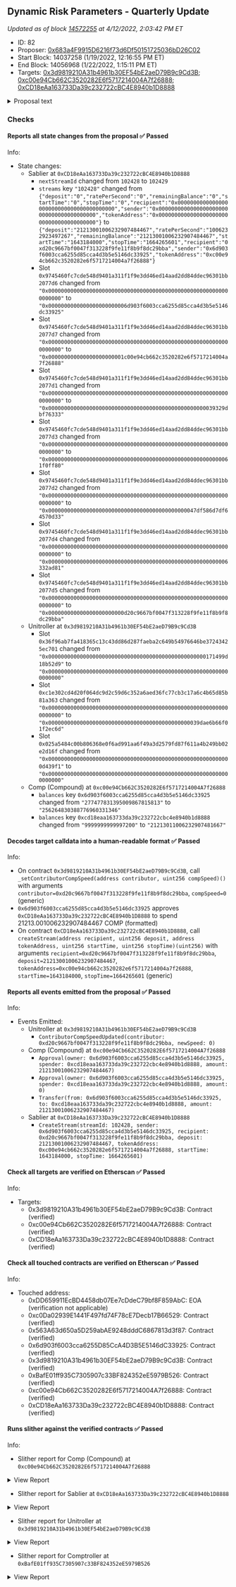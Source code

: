## Dynamic Risk Parameters - Quarterly Update

_Updated as of block [14572255](https://etherscan.io/block/14572255) at 4/12/2022, 2:03:42 PM ET_

- ID: 82
- Proposer: [0x683a4F9915D6216f73d6Df50151725036bD26C02](https://etherscan.io/address/0x683a4F9915D6216f73d6Df50151725036bD26C02)
- Start Block: 14037258 (1/19/2022, 12:16:55 PM ET)
- End Block: 14056968 (1/22/2022, 1:15:11 PM ET)
- Targets: [0x3d9819210A31b4961b30EF54bE2aeD79B9c9Cd3B](https://etherscan.io/address/0x3d9819210A31b4961b30EF54bE2aeD79B9c9Cd3B#code); [0xc00e94Cb662C3520282E6f5717214004A7f26888](https://etherscan.io/address/0xc00e94Cb662C3520282E6f5717214004A7f26888#code); [0xCD18eAa163733Da39c232722cBC4E8940b1D8888](https://etherscan.io/address/0xCD18eAa163733Da39c232722cBC4E8940b1D8888#code)

<details>
  <summary>Proposal text</summary>

> # Dynamic Risk Parameters - Quarterly Update
> ## Background
> 
> Over the past several months, Gauntlet has been executing on its [Dynamic Risk Parameters](https://www.comp.xyz/t/dynamic-risk-parameters/2223/1) engagement to continuously optimize capital efficiency and mitigate depositor losses. In just a quarter, Gauntlet has launched the [Risk Dashboard](https://gov.gauntlet.network/compound), implemented 5 sets of parameter recommendations, published 2 monthly risk reviews, and safely unlocked  additional borrow for Compound while maintaining protocol risk at safe levels. 
> 
> ## Replacing Existing Contributor Grant with Sablier Stream
> 
> As outlined in the original proposal, at the start of every quarter Gauntlet will create a proposal to update the service fee payment (higher or lower) in accordance with the formula outlined in the [proposal](https://www.comp.xyz/t/dynamic-risk-parameters/2223#:~:text=parameter%20recommendations%20suggested.-,Cost,-Gauntlet%20charges%20a).
> 
> As it is the beginning of a new quarter, Gauntlet is updating its streaming grant. In addition, as was requested by the [Compound community](https://www.comp.xyz/t/migrate-gfx-labs-and-gauntlet-comp-streams-over-to-sablier/2785), Gauntlet will replace its existing COMP stream with a Sablier stream. This governance proposal sets the Contributor Comp Speed to Gauntlet to zero and sets up a Sablier stream to Gauntlet instead.
> 
> References:
> [Full proposal and forum discussion](https://www.comp.xyz/t/gauntlet-quarterly-contributorcompspeed-update/2829)
</details>

### Checks
#### Reports all state changes from the proposal ✅ Passed
  




Info:
- State changes:
    - Sablier at `0xCD18eAa163733Da39c232722cBC4E8940b1D8888`
        - `nextStreamId` changed from `102428` to `102429`
        - `streams` key `"102428"` changed from `{"deposit":"0","ratePerSecond":"0","remainingBalance":"0","startTime":"0","stopTime":"0","recipient":"0x0000000000000000000000000000000000000000","sender":"0x0000000000000000000000000000000000000000","tokenAddress":"0x0000000000000000000000000000000000000000"}` to `{"deposit":"21213001006232907484467","ratePerSecond":"1006232923497267","remainingBalance":"21213001006232907484467","startTime":"1643184000","stopTime":"1664265601","recipient":"0xd20c9667bf0047f313228f9fe11f8b9f8dc29bba","sender":"0x6d903f6003cca6255d85cca4d3b5e5146dc33925","tokenAddress":"0xc00e94cb662c3520282e6f5717214004a7f26888"}`
        - Slot `0x9745460fc7cde548d9401a311f1f9e3dd46ed14aad2dd84ddec96301bb2077d6` changed from `"0x0000000000000000000000000000000000000000000000000000000000000000"` to `"0x0000000000000000000000006d903f6003cca6255d85cca4d3b5e5146dc33925"`
        - Slot `0x9745460fc7cde548d9401a311f1f9e3dd46ed14aad2dd84ddec96301bb2077d7` changed from `"0x0000000000000000000000000000000000000000000000000000000000000000"` to `"0x000000000000000000000001c00e94cb662c3520282e6f5717214004a7f26888"`
        - Slot `0x9745460fc7cde548d9401a311f1f9e3dd46ed14aad2dd84ddec96301bb2077d1` changed from `"0x0000000000000000000000000000000000000000000000000000000000000000"` to `"0x00000000000000000000000000000000000000000000000000039329dbf76333"`
        - Slot `0x9745460fc7cde548d9401a311f1f9e3dd46ed14aad2dd84ddec96301bb2077d3` changed from `"0x0000000000000000000000000000000000000000000000000000000000000000"` to `"0x0000000000000000000000000000000000000000000000000000000061f0ff80"`
        - Slot `0x9745460fc7cde548d9401a311f1f9e3dd46ed14aad2dd84ddec96301bb2077d2` changed from `"0x0000000000000000000000000000000000000000000000000000000000000000"` to `"0x00000000000000000000000000000000000000000000047df586d7df64570d33"`
        - Slot `0x9745460fc7cde548d9401a311f1f9e3dd46ed14aad2dd84ddec96301bb2077d4` changed from `"0x0000000000000000000000000000000000000000000000000000000000000000"` to `"0x000000000000000000000000000000000000000000000000000000006332ad81"`
        - Slot `0x9745460fc7cde548d9401a311f1f9e3dd46ed14aad2dd84ddec96301bb2077d5` changed from `"0x0000000000000000000000000000000000000000000000000000000000000000"` to `"0x000000000000000000000000d20c9667bf0047f313228f9fe11f8b9f8dc29bba"`
    - Unitroller at `0x3d9819210A31b4961b30EF54bE2aeD79B9c9Cd3B`
        - Slot `0x36f96ab7fa418365c13c43dd86d287faeba2c649b54976646be37243425ec701` changed from `"0x00000000000000000000000000000000000000000000000000171499d18b52d9"` to `"0x0000000000000000000000000000000000000000000000000000000000000000"`
        - Slot `0xc1e302cd4d20f064dc9d2c59d6c352a6aed36fc77cb3c17a6c4b65d85b81a363` changed from `"0x0000000000000000000000000000000000000000000000000000000000000000"` to `"0x000000000000000000000000000000000000000000000039dae6b66f01f2ec6d"`
        - Slot `0x025a5484c00b806368e0f6ad991aa6f49a3d2579fd87f611a4b249bb02e2d16f` changed from `"0x0000000000000000000000000000000000000000000000000000000000d439f1"` to `"0x0000000000000000000000000000000000000000000000000000000000000000"`
    - Comp (Compound) at `0xc00e94Cb662C3520282E6f5717214004A7f26888`
        - `balances` key `0x6d903f6003cca6255d85cca4d3b5e5146dc33925` changed from `"277477831395009867815813"` to `"256264830388776960331346"`
        - `balances` key `0xcd18eaa163733da39c232722cbc4e8940b1d8888` changed from `"9999999999997200"` to `"21213011006232907481667"`

#### Decodes target calldata into a human-readable format ✅ Passed
  




Info:
- On contract `0x3d9819210A31b4961b30EF54bE2aeD79B9c9Cd3B`, call `_setContributorCompSpeed(address contributor, uint256 compSpeed)()` with arguments `contributor=0xd20c9667bf0047f313228f9fe11f8b9f8dc29bba`, `compSpeed=0` (generic)
- `0x6d903f6003cca6255d85cca4d3b5e5146dc33925` approves `0xCD18eAa163733Da39c232722cBC4E8940b1D8888` to spend 21213.001006232907484467 COMP (formatted)
- On contract `0xCD18eAa163733Da39c232722cBC4E8940b1D8888`, call `createStream(address recipient, uint256 deposit, address tokenAddress, uint256 startTime, uint256 stopTime)(uint256)` with arguments `recipient=0xd20c9667bf0047f313228f9fe11f8b9f8dc29bba`, `deposit=21213001006232907484467`, `tokenAddress=0xc00e94cb662c3520282e6f5717214004a7f26888`, `startTime=1643184000`, `stopTime=1664265601` (generic)

#### Reports all events emitted from the proposal ✅ Passed
  




Info:
- Events Emitted:
    - Unitroller at `0x3d9819210A31b4961b30EF54bE2aeD79B9c9Cd3B`
        - `ContributorCompSpeedUpdated(contributor: 0xd20c9667bf0047f313228f9fe11f8b9f8dc29bba, newSpeed: 0)`
    - Comp (Compound) at `0xc00e94Cb662C3520282E6f5717214004A7f26888`
        - `Approval(owner: 0x6d903f6003cca6255d85cca4d3b5e5146dc33925, spender: 0xcd18eaa163733da39c232722cbc4e8940b1d8888, amount: 21213001006232907484467)`
        - `Approval(owner: 0x6d903f6003cca6255d85cca4d3b5e5146dc33925, spender: 0xcd18eaa163733da39c232722cbc4e8940b1d8888, amount: 0)`
        - `Transfer(from: 0x6d903f6003cca6255d85cca4d3b5e5146dc33925, to: 0xcd18eaa163733da39c232722cbc4e8940b1d8888, amount: 21213001006232907484467)`
    - Sablier at `0xCD18eAa163733Da39c232722cBC4E8940b1D8888`
        - `CreateStream(streamId: 102428, sender: 0x6d903f6003cca6255d85cca4d3b5e5146dc33925, recipient: 0xd20c9667bf0047f313228f9fe11f8b9f8dc29bba, deposit: 21213001006232907484467, tokenAddress: 0xc00e94cb662c3520282e6f5717214004a7f26888, startTime: 1643184000, stopTime: 1664265601)`

#### Check all targets are verified on Etherscan ✅ Passed
  




Info:
- Targets:
    - 0x3d9819210A31b4961b30EF54bE2aeD79B9c9Cd3B: Contract (verified)
    - 0xc00e94Cb662C3520282E6f5717214004A7f26888: Contract (verified)
    - 0xCD18eAa163733Da39c232722cBC4E8940b1D8888: Contract (verified)

#### Check all touched contracts are verified on Etherscan ✅ Passed
  




Info:
- Touched address:
    - 0xDD659911EcBD4458db07Ee7cDdeC79bf8F859AbC: EOA (verification not applicable)
    - 0xc0Da02939E1441F497fd74F78cE7Decb17B66529: Contract (verified)
    - 0x563A63d650a5D259abAE9248dddC6867813d3f87: Contract (verified)
    - 0x6d903f6003cca6255D85CcA4D3B5E5146dC33925: Contract (verified)
    - 0x3d9819210A31b4961b30EF54bE2aeD79B9c9Cd3B: Contract (verified)
    - 0xBafE01ff935C7305907c33BF824352eE5979B526: Contract (verified)
    - 0xc00e94Cb662C3520282E6f5717214004A7f26888: Contract (verified)
    - 0xCD18eAa163733Da39c232722cBC4E8940b1D8888: Contract (verified)

#### Runs slither against the verified contracts ✅ Passed
  




Info:
- Slither report for Comp (Compound) at `0xc00e94Cb662C3520282E6f5717214004A7f26888`

<details>
<summary>View Report</summary>

```
Compilation warnings/errors on ./Comp.sol:
./Comp.sol:2:1: Warning: Experimental features are turned on. Do not use experimental features on live deployments.
pragma experimental ABIEncoderV2;
^-------------------------------^

[93m
Comp._writeCheckpoint(address,uint32,uint96,uint96) (Comp.sol#262-273) uses a dangerous strict equality:
	- nCheckpoints > 0 && checkpoints[delegatee][nCheckpoints - 1].fromBlock == blockNumber (Comp.sol#265)
Reference: https://github.com/crytic/slither/wiki/Detector-Documentation#dangerous-strict-equalities[0m
[92m
Comp.delegateBySig(address,uint256,uint256,uint8,bytes32,bytes32) (Comp.sol#161-170) uses timestamp for comparisons
	Dangerous comparisons:
	- require(bool,string)(now <= expiry,Comp::delegateBySig: signature expired) (Comp.sol#168)
Reference: https://github.com/crytic/slither/wiki/Detector-Documentation#block-timestamp[0m
[92m
Comp.getChainId() (Comp.sol#296-300) uses assembly
	- INLINE ASM (Comp.sol#298)
Reference: https://github.com/crytic/slither/wiki/Detector-Documentation#assembly-usage[0m
[92m
Constant Comp.totalSupply (Comp.sol#15) is not in UPPER_CASE_WITH_UNDERSCORES
Reference: https://github.com/crytic/slither/wiki/Detector-Documentation#conformance-to-solidity-naming-conventions[0m
[92m
Comp.slitherConstructorConstantVariables() (Comp.sol#4-301) uses literals with too many digits:
	- totalSupply = 10000000e18 (Comp.sol#15)
Reference: https://github.com/crytic/slither/wiki/Detector-Documentation#too-many-digits[0m
[92m
delegate(address) should be declared external:
	- Comp.delegate(address) (Comp.sol#148-150)
delegateBySig(address,uint256,uint256,uint8,bytes32,bytes32) should be declared external:
	- Comp.delegateBySig(address,uint256,uint256,uint8,bytes32,bytes32) (Comp.sol#161-170)
getPriorVotes(address,uint256) should be declared external:
	- Comp.getPriorVotes(address,uint256) (Comp.sol#189-221)
Reference: https://github.com/crytic/slither/wiki/Detector-Documentation#public-function-that-could-be-declared-external[0m
. analyzed (1 contracts with 77 detectors), 8 result(s) found
```

</details>


- Slither report for Sablier at `0xCD18eAa163733Da39c232722cBC4E8940b1D8888`

<details>
<summary>View Report</summary>

```
[92m
CarefulMath.addThenSubUInt(uint256,uint256,uint256) (CarefulMath.sol#76-84) is never used and should be removed
CarefulMath.addUInt(uint256,uint256) (CarefulMath.sol#63-71) is never used and should be removed
CarefulMath.divUInt(uint256,uint256) (CarefulMath.sol#41-47) is never used and should be removed
CarefulMath.mulUInt(uint256,uint256) (CarefulMath.sol#24-36) is never used and should be removed
CarefulMath.subUInt(uint256,uint256) (CarefulMath.sol#52-58) is never used and should be removed
Reference: https://github.com/crytic/slither/wiki/Detector-Documentation#dead-code[0m
[92m
Address.isContract(address) (Address.sol#17-26) uses assembly
	- INLINE ASM (Address.sol#24)
Reference: https://github.com/crytic/slither/wiki/Detector-Documentation#assembly-usage[0m
[92m
Address.isContract(address) (Address.sol#17-26) is never used and should be removed
SafeERC20.callOptionalReturn(IERC20,bytes) (SafeERC20.sol#55-74) is never used and should be removed
SafeERC20.safeApprove(IERC20,address,uint256) (SafeERC20.sol#28-37) is never used and should be removed
SafeERC20.safeDecreaseAllowance(IERC20,address,uint256) (SafeERC20.sol#44-47) is never used and should be removed
SafeERC20.safeIncreaseAllowance(IERC20,address,uint256) (SafeERC20.sol#39-42) is never used and should be removed
SafeERC20.safeTransfer(IERC20,address,uint256) (SafeERC20.sol#20-22) is never used and should be removed
SafeERC20.safeTransferFrom(IERC20,address,address,uint256) (SafeERC20.sol#24-26) is never used and should be removed
SafeMath.add(uint256,uint256) (SafeMath.sol#26-31) is never used and should be removed
SafeMath.div(uint256,uint256) (SafeMath.sol#83-90) is never used and should be removed
SafeMath.mod(uint256,uint256) (SafeMath.sol#103-106) is never used and should be removed
SafeMath.mul(uint256,uint256) (SafeMath.sol#58-70) is never used and should be removed
SafeMath.sub(uint256,uint256) (SafeMath.sol#42-47) is never used and should be removed
Reference: https://github.com/crytic/slither/wiki/Detector-Documentation#dead-code[0m
[92m
Pragma version^0.5.0 (Address.sol#1) allows old versions
Pragma version^0.5.0 (IERC20.sol#1) allows old versions
Pragma version^0.5.0 (SafeERC20.sol#1) allows old versions
Pragma version^0.5.0 (SafeMath.sol#1) allows old versions
Reference: https://github.com/crytic/slither/wiki/Detector-Documentation#incorrect-versions-of-solidity[0m
[92m
Low level call in SafeERC20.callOptionalReturn(IERC20,bytes) (SafeERC20.sol#55-74):
	- (success,returndata) = address(token).call(data) (SafeERC20.sol#67)
Reference: https://github.com/crytic/slither/wiki/Detector-Documentation#low-level-calls[0m
[92m
SafeMath.add(uint256,uint256) (SafeMath.sol#26-31) is never used and should be removed
SafeMath.div(uint256,uint256) (SafeMath.sol#83-90) is never used and should be removed
SafeMath.mod(uint256,uint256) (SafeMath.sol#103-106) is never used and should be removed
SafeMath.mul(uint256,uint256) (SafeMath.sol#58-70) is never used and should be removed
SafeMath.sub(uint256,uint256) (SafeMath.sol#42-47) is never used and should be removed
Reference: https://github.com/crytic/slither/wiki/Detector-Documentation#dead-code[0m
[92m
Pragma version^0.5.0 (SafeMath.sol#1) allows old versions
Reference: https://github.com/crytic/slither/wiki/Detector-Documentation#incorrect-versions-of-solidity[0m
[92m
Address.isContract(address) (Address.sol#17-26) uses assembly
	- INLINE ASM (Address.sol#24)
Reference: https://github.com/crytic/slither/wiki/Detector-Documentation#assembly-usage[0m
[92m
Address.isContract(address) (Address.sol#17-26) is never used and should be removed
Reference: https://github.com/crytic/slither/wiki/Detector-Documentation#dead-code[0m
[92m
Pragma version^0.5.0 (Address.sol#1) allows old versions
Reference: https://github.com/crytic/slither/wiki/Detector-Documentation#incorrect-versions-of-solidity[0m
[92m
Pragma version^0.5.0 (ReentrancyGuard.sol#1) allows old versions
Reference: https://github.com/crytic/slither/wiki/Detector-Documentation#incorrect-versions-of-solidity[0m
[92m
Pragma version^0.5.0 (IERC20.sol#1) allows old versions
Reference: https://github.com/crytic/slither/wiki/Detector-Documentation#incorrect-versions-of-solidity[0m
[93m
Sablier.balanceOf(uint256,address) (Sablier.sol#120-149) uses a dangerous strict equality:
	- require(bool,string)(vars.mathErr == MathError.NO_ERROR,recipient balance calculation error) (Sablier.sol#126)
Sablier.balanceOf(uint256,address) (Sablier.sol#120-149) uses a dangerous strict equality:
	- assert(bool)(vars.mathErr == MathError.NO_ERROR) (Sablier.sol#135)
Sablier.balanceOf(uint256,address) (Sablier.sol#120-149) uses a dangerous strict equality:
	- assert(bool)(vars.mathErr == MathError.NO_ERROR) (Sablier.sol#138)
Sablier.balanceOf(uint256,address) (Sablier.sol#120-149) uses a dangerous strict equality:
	- who == stream.recipient (Sablier.sol#141)
Sablier.balanceOf(uint256,address) (Sablier.sol#120-149) uses a dangerous strict equality:
	- who == stream.sender (Sablier.sol#142)
Sablier.balanceOf(uint256,address) (Sablier.sol#120-149) uses a dangerous strict equality:
	- assert(bool)(vars.mathErr == MathError.NO_ERROR) (Sablier.sol#145)
Sablier.createStream(address,uint256,address,uint256,uint256) (Sablier.sol#179-226) uses a dangerous strict equality:
	- assert(bool)(vars.mathErr == MathError.NO_ERROR) (Sablier.sol#193)
Sablier.createStream(address,uint256,address,uint256,uint256) (Sablier.sol#179-226) uses a dangerous strict equality:
	- require(bool,string)(deposit % vars.duration == 0,deposit not multiple of time delta) (Sablier.sol#199)
Sablier.createStream(address,uint256,address,uint256,uint256) (Sablier.sol#179-226) uses a dangerous strict equality:
	- assert(bool)(vars.mathErr == MathError.NO_ERROR) (Sablier.sol#203)
Sablier.createStream(address,uint256,address,uint256,uint256) (Sablier.sol#179-226) uses a dangerous strict equality:
	- require(bool,string)(vars.mathErr == MathError.NO_ERROR,next stream id calculation error) (Sablier.sol#221)
CarefulMath.divUInt(uint256,uint256) (CarefulMath.sol#41-47) uses a dangerous strict equality:
	- b == 0 (CarefulMath.sol#42)
CarefulMath.mulUInt(uint256,uint256) (CarefulMath.sol#24-36) uses a dangerous strict equality:
	- a == 0 (CarefulMath.sol#25)
Sablier.onlySenderOrRecipient(uint256) (Sablier.sol#36-42) uses a dangerous strict equality:
	- require(bool,string)(msg.sender == streams[streamId].sender || msg.sender == streams[streamId].recipient,caller is not the sender or the recipient of the stream) (Sablier.sol#37-40)
Sablier.withdrawFromStream(uint256,uint256) (Sablier.sol#237-263) uses a dangerous strict equality:
	- assert(bool)(mathErr == MathError.NO_ERROR) (Sablier.sol#256)
Reference: https://github.com/crytic/slither/wiki/Detector-Documentation#dangerous-strict-equalities[0m
[93m
Sablier.createStream(address,uint256,address,uint256,uint256).vars (Sablier.sol#190) is a local variable never initialized
Sablier.balanceOf(uint256,address).vars (Sablier.sol#122) is a local variable never initialized
Reference: https://github.com/crytic/slither/wiki/Detector-Documentation#uninitialized-local-variables[0m
[92m
Reentrancy in Sablier.cancelStream(uint256) (Sablier.sol#273-292):
	External calls:
	- token.safeTransfer(stream.recipient,recipientBalance) (Sablier.sol#287)
	- token.safeTransfer(stream.sender,senderBalance) (Sablier.sol#288)
	Event emitted after the call(s):
	- CancelStream(streamId,stream.sender,stream.recipient,senderBalance,recipientBalance) (Sablier.sol#290)
Reentrancy in Sablier.createStream(address,uint256,address,uint256,uint256) (Sablier.sol#179-226):
	External calls:
	- IERC20(tokenAddress).safeTransferFrom(msg.sender,address(this),deposit) (Sablier.sol#223)
	Event emitted after the call(s):
	- CreateStream(streamId,msg.sender,recipient,deposit,tokenAddress,startTime,stopTime) (Sablier.sol#224)
Reentrancy in Sablier.withdrawFromStream(uint256,uint256) (Sablier.sol#237-263):
	External calls:
	- IERC20(stream.tokenAddress).safeTransfer(stream.recipient,amount) (Sablier.sol#260)
	Event emitted after the call(s):
	- WithdrawFromStream(streamId,stream.recipient,amount) (Sablier.sol#261)
Reference: https://github.com/crytic/slither/wiki/Detector-Documentation#reentrancy-vulnerabilities-3[0m
[92m
Sablier.deltaOf(uint256) (Sablier.sol#99-104) uses timestamp for comparisons
	Dangerous comparisons:
	- block.timestamp <= stream.startTime (Sablier.sol#101)
	- block.timestamp < stream.stopTime (Sablier.sol#102)
Sablier.balanceOf(uint256,address) (Sablier.sol#120-149) uses timestamp for comparisons
	Dangerous comparisons:
	- require(bool,string)(vars.mathErr == MathError.NO_ERROR,recipient balance calculation error) (Sablier.sol#126)
	- stream.deposit > stream.remainingBalance (Sablier.sol#133)
	- assert(bool)(vars.mathErr == MathError.NO_ERROR) (Sablier.sol#135)
	- assert(bool)(vars.mathErr == MathError.NO_ERROR) (Sablier.sol#138)
	- who == stream.recipient (Sablier.sol#141)
	- who == stream.sender (Sablier.sol#142)
	- assert(bool)(vars.mathErr == MathError.NO_ERROR) (Sablier.sol#145)
Sablier.createStream(address,uint256,address,uint256,uint256) (Sablier.sol#179-226) uses timestamp for comparisons
	Dangerous comparisons:
	- require(bool,string)(startTime >= block.timestamp,start time before block.timestamp) (Sablier.sol#187)
	- assert(bool)(vars.mathErr == MathError.NO_ERROR) (Sablier.sol#193)
	- require(bool,string)(deposit >= vars.duration,deposit smaller than time delta) (Sablier.sol#196)
	- require(bool,string)(deposit % vars.duration == 0,deposit not multiple of time delta) (Sablier.sol#199)
	- assert(bool)(vars.mathErr == MathError.NO_ERROR) (Sablier.sol#203)
	- require(bool,string)(vars.mathErr == MathError.NO_ERROR,next stream id calculation error) (Sablier.sol#221)
Sablier.withdrawFromStream(uint256,uint256) (Sablier.sol#237-263) uses timestamp for comparisons
	Dangerous comparisons:
	- require(bool,string)(balance >= amount,amount exceeds the available balance) (Sablier.sol#248)
	- assert(bool)(mathErr == MathError.NO_ERROR) (Sablier.sol#256)
Sablier.cancelStream(uint256) (Sablier.sol#273-292) uses timestamp for comparisons
	Dangerous comparisons:
	- recipientBalance > 0 (Sablier.sol#287)
	- senderBalance > 0 (Sablier.sol#288)
Reference: https://github.com/crytic/slither/wiki/Detector-Documentation#block-timestamp[0m
[92m
Address.isContract(address) (Address.sol#17-26) uses assembly
	- INLINE ASM (Address.sol#24)
Reference: https://github.com/crytic/slither/wiki/Detector-Documentation#assembly-usage[0m
[92m
Different versions of Solidity is used:
	- Version used: ['=0.5.17', '>=0.5.17', '^0.5.0']
	- ^0.5.0 (Address.sol#1)
	- >=0.5.17 (CarefulMath.sol#1)
	- ^0.5.0 (IERC20.sol#1)
	- >=0.5.17 (ISablier.sol#1)
	- ^0.5.0 (ReentrancyGuard.sol#1)
	- =0.5.17 (Sablier.sol#1)
	- ^0.5.0 (SafeERC20.sol#1)
	- ^0.5.0 (SafeMath.sol#1)
	- =0.5.17 (Types.sol#1)
Reference: https://github.com/crytic/slither/wiki/Detector-Documentation#different-pragma-directives-are-used[0m
[92m
CarefulMath.addThenSubUInt(uint256,uint256,uint256) (CarefulMath.sol#76-84) is never used and should be removed
SafeERC20.safeApprove(IERC20,address,uint256) (SafeERC20.sol#28-37) is never used and should be removed
SafeERC20.safeDecreaseAllowance(IERC20,address,uint256) (SafeERC20.sol#44-47) is never used and should be removed
SafeERC20.safeIncreaseAllowance(IERC20,address,uint256) (SafeERC20.sol#39-42) is never used and should be removed
SafeMath.add(uint256,uint256) (SafeMath.sol#26-31) is never used and should be removed
SafeMath.div(uint256,uint256) (SafeMath.sol#83-90) is never used and should be removed
SafeMath.mod(uint256,uint256) (SafeMath.sol#103-106) is never used and should be removed
SafeMath.mul(uint256,uint256) (SafeMath.sol#58-70) is never used and should be removed
SafeMath.sub(uint256,uint256) (SafeMath.sol#42-47) is never used and should be removed
Reference: https://github.com/crytic/slither/wiki/Detector-Documentation#dead-code[0m
[92m
Pragma version^0.5.0 (Address.sol#1) allows old versions
Pragma version^0.5.0 (IERC20.sol#1) allows old versions
Pragma version^0.5.0 (ReentrancyGuard.sol#1) allows old versions
Pragma version^0.5.0 (SafeERC20.sol#1) allows old versions
Pragma version^0.5.0 (SafeMath.sol#1) allows old versions
Reference: https://github.com/crytic/slither/wiki/Detector-Documentation#incorrect-versions-of-solidity[0m
[92m
Low level call in SafeERC20.callOptionalReturn(IERC20,bytes) (SafeERC20.sol#55-74):
	- (success,returndata) = address(token).call(data) (SafeERC20.sol#67)
Reference: https://github.com/crytic/slither/wiki/Detector-Documentation#low-level-calls[0m
[92m
Sablier.constructor() (Sablier.sol#54-56) uses literals with too many digits:
	- nextStreamId = 100000 (Sablier.sol#55)
Reference: https://github.com/crytic/slither/wiki/Detector-Documentation#too-many-digits[0m
[92m
createStream(address,uint256,address,uint256,uint256) should be declared external:
	- Sablier.createStream(address,uint256,address,uint256,uint256) (Sablier.sol#179-226)
Reference: https://github.com/crytic/slither/wiki/Detector-Documentation#public-function-that-could-be-declared-external[0m
. analyzed (20 contracts with 77 detectors), 77 result(s) found
```

</details>


- Slither report for Unitroller at `0x3d9819210A31b4961b30EF54bE2aeD79B9c9Cd3B`

<details>
<summary>View Report</summary>

```
[91m
Unitroller.fallback() (Unitroller.sol#2590-2603) uses delegatecall to a input-controlled function id
	- (success) = comptrollerImplementation.delegatecall(msg.data) (Unitroller.sol#2592)
Reference: https://github.com/crytic/slither/wiki/Detector-Documentation#controlled-delegatecall[0m
[93m
EIP20NonStandardInterface (Unitroller.sol#670-732) has incorrect ERC20 function interface:EIP20NonStandardInterface.transfer(address,uint256) (Unitroller.sol#696)
EIP20NonStandardInterface (Unitroller.sol#670-732) has incorrect ERC20 function interface:EIP20NonStandardInterface.transferFrom(address,address,uint256) (Unitroller.sol#710)
Reference: https://github.com/crytic/slither/wiki/Detector-Documentation#incorrect-erc20-interface[0m
[93m
CToken.accrueInterest() (Unitroller.sol#1398-1462) uses a dangerous strict equality:
	- assert(bool)(vars.mathErr == MathError.NO_ERROR) (Unitroller.sol#1413)
CToken.balanceOfUnderlying(address) (Unitroller.sol#1166-1171) uses a dangerous strict equality:
	- require(bool)(mErr == MathError.NO_ERROR) (Unitroller.sol#1169)
CToken.borrowBalanceStored(address) (Unitroller.sol#1271-1275) uses a dangerous strict equality:
	- require(bool,string)(err == MathError.NO_ERROR,borrowBalanceStored: borrowBalanceStoredInternal failed) (Unitroller.sol#1273)
CToken.borrowFresh(address,uint256) (Unitroller.sol#1751-1816) uses a dangerous strict equality:
	- require(bool,string)(vars.err == Error.NO_ERROR,borrow transfer out failed) (Unitroller.sol#1802)
CToken.constructor(ComptrollerInterface,InterestRateModel,uint256,string,string,uint256) (Unitroller.sol#1004-1032) uses a dangerous strict equality:
	- require(bool,string)(err == uint256(Error.NO_ERROR),Setting comptroller failed) (Unitroller.sol#1019)
CToken.constructor(ComptrollerInterface,InterestRateModel,uint256,string,string,uint256) (Unitroller.sol#1004-1032) uses a dangerous strict equality:
	- require(bool,string)(err == uint256(Error.NO_ERROR),Setting interest rate model failed) (Unitroller.sol#1027)
CarefulMath.divUInt(uint256,uint256) (Unitroller.sol#332-338) uses a dangerous strict equality:
	- b == 0 (Unitroller.sol#333)
CToken.exchangeRateStored() (Unitroller.sol#1328-1332) uses a dangerous strict equality:
	- require(bool,string)(err == MathError.NO_ERROR,exchangeRateStored: exchangeRateStoredInternal failed) (Unitroller.sol#1330)
CToken.exchangeRateStoredInternal() (Unitroller.sol#1339-1368) uses a dangerous strict equality:
	- totalSupply == 0 (Unitroller.sol#1340)
Exponential.mulExp(Exponential.Exp,Exponential.Exp) (Unitroller.sol#519-539) uses a dangerous strict equality:
	- assert(bool)(err2 == MathError.NO_ERROR) (Unitroller.sol#536)
CarefulMath.mulUInt(uint256,uint256) (Unitroller.sol#315-327) uses a dangerous strict equality:
	- a == 0 (Unitroller.sol#316)
CToken.redeemFresh(address,uint256,uint256) (Unitroller.sol#1625-1721) uses a dangerous strict equality:
	- require(bool,string)(vars.err == Error.NO_ERROR,redeem transfer out failed) (Unitroller.sol#1707)
CToken.repayBorrowFresh(address,address,uint256) (Unitroller.sol#1866-1943) uses a dangerous strict equality:
	- require(bool,string)(vars.err == Error.NO_ERROR,repay borrow transfer in failed) (Unitroller.sol#1929)
CToken.supplyRatePerBlock() (Unitroller.sol#1221-1245) uses a dangerous strict equality:
	- require(bool,string)(e1 == MathError.NO_ERROR,supplyRatePerBlock: calculating underlying failed) (Unitroller.sol#1233)
CToken.supplyRatePerBlock() (Unitroller.sol#1221-1245) uses a dangerous strict equality:
	- require(bool,string)(e2 == MathError.NO_ERROR,supplyRatePerBlock: calculating borrowsPer failed) (Unitroller.sol#1236)
CToken.supplyRatePerBlock() (Unitroller.sol#1221-1245) uses a dangerous strict equality:
	- require(bool,string)(e3 == MathError.NO_ERROR,supplyRatePerBlock: calculating oneMinusReserveFactor failed) (Unitroller.sol#1239)
CToken.supplyRatePerBlock() (Unitroller.sol#1221-1245) uses a dangerous strict equality:
	- require(bool,string)(e4 == MathError.NO_ERROR,supplyRatePerBlock: calculating supplyRate failed) (Unitroller.sol#1242)
CToken.transfer(address,uint256) (Unitroller.sol#1111-1113) uses a dangerous strict equality:
	- transferTokens(msg.sender,msg.sender,dst,amount) == uint256(Error.NO_ERROR) (Unitroller.sol#1112)
CToken.transferFrom(address,address,uint256) (Unitroller.sol#1122-1124) uses a dangerous strict equality:
	- transferTokens(msg.sender,src,dst,amount) == uint256(Error.NO_ERROR) (Unitroller.sol#1123)
Reference: https://github.com/crytic/slither/wiki/Detector-Documentation#dangerous-strict-equalities[0m
[93m
Reentrancy in CToken.liquidateBorrowInternal(address,uint256,CToken) (Unitroller.sol#1953-1968):
	External calls:
	- error = cTokenCollateral.accrueInterest() (Unitroller.sol#1960)
	- liquidateBorrowFresh(msg.sender,borrower,repayAmount,cTokenCollateral) (Unitroller.sol#1967)
		- allowed = comptroller.repayBorrowAllowed(address(this),payer,borrower,repayAmount) (Unitroller.sol#1868)
		- allowed = comptroller.liquidateBorrowAllowed(address(this),address(cTokenCollateral),liquidator,borrower,repayAmount) (Unitroller.sol#1981)
		- seizeError = cTokenCollateral.seize(liquidator,borrower,seizeTokens) (Unitroller.sol#2029)
		- comptroller.liquidateBorrowVerify(address(this),address(cTokenCollateral),liquidator,borrower,repayAmount,seizeTokens) (Unitroller.sol#2036)
		- comptroller.repayBorrowVerify(address(this),payer,borrower,vars.repayAmount,vars.borrowerIndex) (Unitroller.sol#1940)
	State variables written after the call(s):
	- liquidateBorrowFresh(msg.sender,borrower,repayAmount,cTokenCollateral) (Unitroller.sol#1967)
		- totalBorrows = vars.totalBorrowsNew (Unitroller.sol#1934)
Reentrancy in CToken.redeemFresh(address,uint256,uint256) (Unitroller.sol#1625-1721):
	External calls:
	- allowed = comptroller.redeemAllowed(address(this),redeemer,vars.redeemTokens) (Unitroller.sol#1665)
	State variables written after the call(s):
	- totalSupply = vars.totalSupplyNew (Unitroller.sol#1710)
Reference: https://github.com/crytic/slither/wiki/Detector-Documentation#reentrancy-vulnerabilities-1[0m
[93m
CToken.redeemFresh(address,uint256,uint256).vars (Unitroller.sol#1628) is a local variable never initialized
CToken.mintFresh(address,uint256).vars (Unitroller.sol#1508) is a local variable never initialized
CToken.repayBorrowFresh(address,address,uint256).vars (Unitroller.sol#1878) is a local variable never initialized
CToken.accrueInterest().vars (Unitroller.sol#1399) is a local variable never initialized
CToken.borrowFresh(address,uint256).vars (Unitroller.sol#1768) is a local variable never initialized
Reference: https://github.com/crytic/slither/wiki/Detector-Documentation#uninitialized-local-variables[0m
[92m
CToken._setPendingAdmin(address).newPendingAdmin (Unitroller.sol#2109) lacks a zero-check on :
		- pendingAdmin = newPendingAdmin (Unitroller.sol#2119)
Unitroller._setPendingImplementation(address).newPendingImplementation (Unitroller.sol#2491) lacks a zero-check on :
		- pendingComptrollerImplementation = newPendingImplementation (Unitroller.sol#2499)
Unitroller._setPendingAdmin(address).newPendingAdmin (Unitroller.sol#2540) lacks a zero-check on :
		- pendingAdmin = newPendingAdmin (Unitroller.sol#2550)
Reference: https://github.com/crytic/slither/wiki/Detector-Documentation#missing-zero-address-validation[0m
[92m
Reentrancy in CToken.borrowFresh(address,uint256) (Unitroller.sol#1751-1816):
	External calls:
	- allowed = comptroller.borrowAllowed(address(this),borrower,borrowAmount) (Unitroller.sol#1753)
	State variables written after the call(s):
	- accountBorrows[borrower].principal = vars.accountBorrowsNew (Unitroller.sol#1805)
	- accountBorrows[borrower].interestIndex = borrowIndex (Unitroller.sol#1806)
	- totalBorrows = vars.totalBorrowsNew (Unitroller.sol#1807)
Reentrancy in CToken.mintFresh(address,uint256) (Unitroller.sol#1496-1573):
	External calls:
	- allowed = comptroller.mintAllowed(address(this),minter,mintAmount) (Unitroller.sol#1498)
	State variables written after the call(s):
	- accountTokens[minter] = vars.accountTokensNew (Unitroller.sol#1563)
	- totalSupply = vars.totalSupplyNew (Unitroller.sol#1562)
Reentrancy in CToken.redeemFresh(address,uint256,uint256) (Unitroller.sol#1625-1721):
	External calls:
	- allowed = comptroller.redeemAllowed(address(this),redeemer,vars.redeemTokens) (Unitroller.sol#1665)
	State variables written after the call(s):
	- accountTokens[redeemer] = vars.accountTokensNew (Unitroller.sol#1711)
Reentrancy in CToken.repayBorrowFresh(address,address,uint256) (Unitroller.sol#1866-1943):
	External calls:
	- allowed = comptroller.repayBorrowAllowed(address(this),payer,borrower,repayAmount) (Unitroller.sol#1868)
	State variables written after the call(s):
	- accountBorrows[borrower].principal = vars.accountBorrowsNew (Unitroller.sol#1932)
	- accountBorrows[borrower].interestIndex = borrowIndex (Unitroller.sol#1933)
	- totalBorrows = vars.totalBorrowsNew (Unitroller.sol#1934)
Reentrancy in CToken.seize(address,address,uint256) (Unitroller.sol#2050-2096):
	External calls:
	- allowed = comptroller.seizeAllowed(address(this),msg.sender,liquidator,borrower,seizeTokens) (Unitroller.sol#2052)
	State variables written after the call(s):
	- accountTokens[borrower] = borrowerTokensNew (Unitroller.sol#2086)
	- accountTokens[liquidator] = liquidatorTokensNew (Unitroller.sol#2087)
Reentrancy in CToken.transferTokens(address,address,address,uint256) (Unitroller.sol#1043-1103):
	External calls:
	- allowed = comptroller.transferAllowed(address(this),src,dst,tokens) (Unitroller.sol#1045)
	State variables written after the call(s):
	- accountTokens[src] = srcTokensNew (Unitroller.sol#1088)
	- accountTokens[dst] = dstTokensNew (Unitroller.sol#1089)
	- transferAllowances[src][spender] = allowanceNew (Unitroller.sol#1093)
Reference: https://github.com/crytic/slither/wiki/Detector-Documentation#reentrancy-vulnerabilities-2[0m
[92m
Reentrancy in CToken.borrowFresh(address,uint256) (Unitroller.sol#1751-1816):
	External calls:
	- allowed = comptroller.borrowAllowed(address(this),borrower,borrowAmount) (Unitroller.sol#1753)
	Event emitted after the call(s):
	- Borrow(borrower,borrowAmount,vars.accountBorrowsNew,vars.totalBorrowsNew) (Unitroller.sol#1810)
	- Failure(uint256(err),uint256(info),opaqueError) (Unitroller.sol#206)
		- failOpaque(Error.MATH_ERROR,FailureInfo.BORROW_ACCUMULATED_BALANCE_CALCULATION_FAILED,uint256(vars.mathErr)) (Unitroller.sol#1777)
	- Failure(uint256(err),uint256(info),opaqueError) (Unitroller.sol#206)
		- failOpaque(Error.MATH_ERROR,FailureInfo.BORROW_NEW_ACCOUNT_BORROW_BALANCE_CALCULATION_FAILED,uint256(vars.mathErr)) (Unitroller.sol#1782)
	- Failure(uint256(err),uint256(info),0) (Unitroller.sol#197)
		- fail(Error.TOKEN_INSUFFICIENT_CASH,FailureInfo.BORROW_CASH_NOT_AVAILABLE) (Unitroller.sol#1765)
	- Failure(uint256(err),uint256(info),opaqueError) (Unitroller.sol#206)
		- failOpaque(Error.MATH_ERROR,FailureInfo.BORROW_NEW_TOTAL_BALANCE_CALCULATION_FAILED,uint256(vars.mathErr)) (Unitroller.sol#1787)
	- Failure(uint256(err),uint256(info),opaqueError) (Unitroller.sol#206)
		- failOpaque(Error.COMPTROLLER_REJECTION,FailureInfo.BORROW_COMPTROLLER_REJECTION,allowed) (Unitroller.sol#1755)
	- Failure(uint256(err),uint256(info),0) (Unitroller.sol#197)
		- fail(Error.MARKET_NOT_FRESH,FailureInfo.BORROW_FRESHNESS_CHECK) (Unitroller.sol#1760)
Reentrancy in CToken.liquidateBorrowFresh(address,address,uint256,CToken) (Unitroller.sol#1979-2039):
	External calls:
	- allowed = comptroller.liquidateBorrowAllowed(address(this),address(cTokenCollateral),liquidator,borrower,repayAmount) (Unitroller.sol#1981)
	Event emitted after the call(s):
	- Failure(uint256(err),uint256(info),0) (Unitroller.sol#197)
		- fail(Error.MARKET_NOT_FRESH,FailureInfo.LIQUIDATE_FRESHNESS_CHECK) (Unitroller.sol#1988)
	- Failure(uint256(err),uint256(info),opaqueError) (Unitroller.sol#206)
		- failOpaque(Error.COMPTROLLER_CALCULATION_ERROR,FailureInfo.LIQUIDATE_COMPTROLLER_CALCULATE_AMOUNT_SEIZE_FAILED,amountSeizeError) (Unitroller.sol#2014)
	- Failure(uint256(err),uint256(info),0) (Unitroller.sol#197)
		- fail(Error.TOKEN_INSUFFICIENT_BALANCE,FailureInfo.LIQUIDATE_SEIZE_TOO_MUCH) (Unitroller.sol#2019)
	- Failure(uint256(err),uint256(info),0) (Unitroller.sol#197)
		- fail(Error.MARKET_NOT_FRESH,FailureInfo.LIQUIDATE_COLLATERAL_FRESHNESS_CHECK) (Unitroller.sol#1993)
	- Failure(uint256(err),uint256(info),opaqueError) (Unitroller.sol#206)
		- failOpaque(Error.COMPTROLLER_REJECTION,FailureInfo.LIQUIDATE_COMPTROLLER_REJECTION,allowed) (Unitroller.sol#1983)
	- Failure(uint256(err),uint256(info),0) (Unitroller.sol#197)
		- fail(Error.INVALID_CLOSE_AMOUNT_REQUESTED,FailureInfo.LIQUIDATE_CLOSE_AMOUNT_IS_UINT_MAX) (Unitroller.sol#2008)
	- Failure(uint256(err),uint256(info),0) (Unitroller.sol#197)
		- fail(Error.INVALID_ACCOUNT_PAIR,FailureInfo.LIQUIDATE_LIQUIDATOR_IS_BORROWER) (Unitroller.sol#1998)
	- Failure(uint256(err),uint256(info),0) (Unitroller.sol#197)
		- fail(Error.INVALID_CLOSE_AMOUNT_REQUESTED,FailureInfo.LIQUIDATE_CLOSE_AMOUNT_IS_ZERO) (Unitroller.sol#2003)
Reentrancy in CToken.liquidateBorrowFresh(address,address,uint256,CToken) (Unitroller.sol#1979-2039):
	External calls:
	- allowed = comptroller.liquidateBorrowAllowed(address(this),address(cTokenCollateral),liquidator,borrower,repayAmount) (Unitroller.sol#1981)
	- repayBorrowError = repayBorrowFresh(liquidator,borrower,repayAmount) (Unitroller.sol#2023)
		- allowed = comptroller.repayBorrowAllowed(address(this),payer,borrower,repayAmount) (Unitroller.sol#1868)
		- comptroller.repayBorrowVerify(address(this),payer,borrower,vars.repayAmount,vars.borrowerIndex) (Unitroller.sol#1940)
	Event emitted after the call(s):
	- Failure(uint256(err),uint256(info),0) (Unitroller.sol#197)
		- repayBorrowError = repayBorrowFresh(liquidator,borrower,repayAmount) (Unitroller.sol#2023)
	- Failure(uint256(err),uint256(info),opaqueError) (Unitroller.sol#206)
		- repayBorrowError = repayBorrowFresh(liquidator,borrower,repayAmount) (Unitroller.sol#2023)
	- Failure(uint256(err),uint256(info),0) (Unitroller.sol#197)
		- fail(TokenErrorReporter.Error(repayBorrowError),FailureInfo.LIQUIDATE_REPAY_BORROW_FRESH_FAILED) (Unitroller.sol#2025)
	- RepayBorrow(payer,borrower,vars.repayAmount,vars.accountBorrowsNew,vars.totalBorrowsNew) (Unitroller.sol#1937)
		- repayBorrowError = repayBorrowFresh(liquidator,borrower,repayAmount) (Unitroller.sol#2023)
Reentrancy in CToken.liquidateBorrowFresh(address,address,uint256,CToken) (Unitroller.sol#1979-2039):
	External calls:
	- allowed = comptroller.liquidateBorrowAllowed(address(this),address(cTokenCollateral),liquidator,borrower,repayAmount) (Unitroller.sol#1981)
	- repayBorrowError = repayBorrowFresh(liquidator,borrower,repayAmount) (Unitroller.sol#2023)
		- allowed = comptroller.repayBorrowAllowed(address(this),payer,borrower,repayAmount) (Unitroller.sol#1868)
		- comptroller.repayBorrowVerify(address(this),payer,borrower,vars.repayAmount,vars.borrowerIndex) (Unitroller.sol#1940)
	- seizeError = cTokenCollateral.seize(liquidator,borrower,seizeTokens) (Unitroller.sol#2029)
	Event emitted after the call(s):
	- LiquidateBorrow(liquidator,borrower,repayAmount,address(cTokenCollateral),seizeTokens) (Unitroller.sol#2033)
Reentrancy in CToken.liquidateBorrowInternal(address,uint256,CToken) (Unitroller.sol#1953-1968):
	External calls:
	- error = cTokenCollateral.accrueInterest() (Unitroller.sol#1960)
	Event emitted after the call(s):
	- Failure(uint256(err),uint256(info),0) (Unitroller.sol#197)
		- fail(TokenErrorReporter.Error(error),FailureInfo.LIQUIDATE_ACCRUE_COLLATERAL_INTEREST_FAILED) (Unitroller.sol#1963)
Reentrancy in CToken.liquidateBorrowInternal(address,uint256,CToken) (Unitroller.sol#1953-1968):
	External calls:
	- error = cTokenCollateral.accrueInterest() (Unitroller.sol#1960)
	- liquidateBorrowFresh(msg.sender,borrower,repayAmount,cTokenCollateral) (Unitroller.sol#1967)
		- allowed = comptroller.repayBorrowAllowed(address(this),payer,borrower,repayAmount) (Unitroller.sol#1868)
		- allowed = comptroller.liquidateBorrowAllowed(address(this),address(cTokenCollateral),liquidator,borrower,repayAmount) (Unitroller.sol#1981)
		- seizeError = cTokenCollateral.seize(liquidator,borrower,seizeTokens) (Unitroller.sol#2029)
		- comptroller.liquidateBorrowVerify(address(this),address(cTokenCollateral),liquidator,borrower,repayAmount,seizeTokens) (Unitroller.sol#2036)
		- comptroller.repayBorrowVerify(address(this),payer,borrower,vars.repayAmount,vars.borrowerIndex) (Unitroller.sol#1940)
	Event emitted after the call(s):
	- Failure(uint256(err),uint256(info),opaqueError) (Unitroller.sol#206)
		- liquidateBorrowFresh(msg.sender,borrower,repayAmount,cTokenCollateral) (Unitroller.sol#1967)
	- Failure(uint256(err),uint256(info),0) (Unitroller.sol#197)
		- liquidateBorrowFresh(msg.sender,borrower,repayAmount,cTokenCollateral) (Unitroller.sol#1967)
	- LiquidateBorrow(liquidator,borrower,repayAmount,address(cTokenCollateral),seizeTokens) (Unitroller.sol#2033)
		- liquidateBorrowFresh(msg.sender,borrower,repayAmount,cTokenCollateral) (Unitroller.sol#1967)
	- RepayBorrow(payer,borrower,vars.repayAmount,vars.accountBorrowsNew,vars.totalBorrowsNew) (Unitroller.sol#1937)
		- liquidateBorrowFresh(msg.sender,borrower,repayAmount,cTokenCollateral) (Unitroller.sol#1967)
Reentrancy in CToken.mintFresh(address,uint256) (Unitroller.sol#1496-1573):
	External calls:
	- allowed = comptroller.mintAllowed(address(this),minter,mintAmount) (Unitroller.sol#1498)
	Event emitted after the call(s):
	- Failure(uint256(err),uint256(info),0) (Unitroller.sol#197)
		- fail(vars.err,FailureInfo.MINT_TRANSFER_IN_NOT_POSSIBLE) (Unitroller.sol#1513)
	- Failure(uint256(err),uint256(info),opaqueError) (Unitroller.sol#206)
		- failOpaque(Error.MATH_ERROR,FailureInfo.MINT_EXCHANGE_RATE_READ_FAILED,uint256(vars.mathErr)) (Unitroller.sol#1522)
	- Failure(uint256(err),uint256(info),opaqueError) (Unitroller.sol#206)
		- failOpaque(Error.MATH_ERROR,FailureInfo.MINT_EXCHANGE_CALCULATION_FAILED,uint256(vars.mathErr)) (Unitroller.sol#1527)
	- Failure(uint256(err),uint256(info),opaqueError) (Unitroller.sol#206)
		- failOpaque(Error.MATH_ERROR,FailureInfo.MINT_NEW_TOTAL_SUPPLY_CALCULATION_FAILED,uint256(vars.mathErr)) (Unitroller.sol#1537)
	- Failure(uint256(err),uint256(info),opaqueError) (Unitroller.sol#206)
		- failOpaque(Error.COMPTROLLER_REJECTION,FailureInfo.MINT_COMPTROLLER_REJECTION,allowed) (Unitroller.sol#1500)
	- Failure(uint256(err),uint256(info),opaqueError) (Unitroller.sol#206)
		- failOpaque(Error.MATH_ERROR,FailureInfo.MINT_NEW_ACCOUNT_BALANCE_CALCULATION_FAILED,uint256(vars.mathErr)) (Unitroller.sol#1542)
	- Failure(uint256(err),uint256(info),0) (Unitroller.sol#197)
		- fail(Error.MARKET_NOT_FRESH,FailureInfo.MINT_FRESHNESS_CHECK) (Unitroller.sol#1505)
	- Failure(uint256(err),uint256(info),0) (Unitroller.sol#197)
		- fail(vars.err,FailureInfo.MINT_TRANSFER_IN_FAILED) (Unitroller.sol#1558)
	- Mint(minter,mintAmount,vars.mintTokens) (Unitroller.sol#1566)
	- Transfer(address(this),minter,vars.mintTokens) (Unitroller.sol#1567)
Reentrancy in CToken.redeemFresh(address,uint256,uint256) (Unitroller.sol#1625-1721):
	External calls:
	- allowed = comptroller.redeemAllowed(address(this),redeemer,vars.redeemTokens) (Unitroller.sol#1665)
	Event emitted after the call(s):
	- Failure(uint256(err),uint256(info),opaqueError) (Unitroller.sol#206)
		- failOpaque(Error.MATH_ERROR,FailureInfo.REDEEM_NEW_TOTAL_SUPPLY_CALCULATION_FAILED,uint256(vars.mathErr)) (Unitroller.sol#1682)
	- Failure(uint256(err),uint256(info),opaqueError) (Unitroller.sol#206)
		- failOpaque(Error.MATH_ERROR,FailureInfo.REDEEM_NEW_ACCOUNT_BALANCE_CALCULATION_FAILED,uint256(vars.mathErr)) (Unitroller.sol#1687)
	- Failure(uint256(err),uint256(info),opaqueError) (Unitroller.sol#206)
		- failOpaque(Error.COMPTROLLER_REJECTION,FailureInfo.REDEEM_COMPTROLLER_REJECTION,allowed) (Unitroller.sol#1667)
	- Failure(uint256(err),uint256(info),0) (Unitroller.sol#197)
		- fail(Error.MARKET_NOT_FRESH,FailureInfo.REDEEM_FRESHNESS_CHECK) (Unitroller.sol#1672)
	- Failure(uint256(err),uint256(info),0) (Unitroller.sol#197)
		- fail(Error.TOKEN_INSUFFICIENT_CASH,FailureInfo.REDEEM_TRANSFER_OUT_NOT_POSSIBLE) (Unitroller.sol#1692)
	- Redeem(redeemer,vars.redeemAmount,vars.redeemTokens) (Unitroller.sol#1715)
	- Transfer(redeemer,address(this),vars.redeemTokens) (Unitroller.sol#1714)
Reentrancy in CToken.repayBorrowFresh(address,address,uint256) (Unitroller.sol#1866-1943):
	External calls:
	- allowed = comptroller.repayBorrowAllowed(address(this),payer,borrower,repayAmount) (Unitroller.sol#1868)
	Event emitted after the call(s):
	- Failure(uint256(err),uint256(info),opaqueError) (Unitroller.sol#206)
		- failOpaque(Error.MATH_ERROR,FailureInfo.REPAY_BORROW_ACCUMULATED_BALANCE_CALCULATION_FAILED,uint256(vars.mathErr)) (Unitroller.sol#1886)
	- Failure(uint256(err),uint256(info),opaqueError) (Unitroller.sol#206)
		- failOpaque(Error.MATH_ERROR,FailureInfo.REPAY_BORROW_NEW_TOTAL_BALANCE_CALCULATION_FAILED,uint256(vars.mathErr)) (Unitroller.sol#1914)
	- Failure(uint256(err),uint256(info),0) (Unitroller.sol#197)
		- fail(vars.err,FailureInfo.REPAY_BORROW_TRANSFER_IN_NOT_POSSIBLE) (Unitroller.sol#1899)
	- Failure(uint256(err),uint256(info),0) (Unitroller.sol#197)
		- fail(Error.MARKET_NOT_FRESH,FailureInfo.REPAY_BORROW_FRESHNESS_CHECK) (Unitroller.sol#1875)
	- Failure(uint256(err),uint256(info),opaqueError) (Unitroller.sol#206)
		- failOpaque(Error.MATH_ERROR,FailureInfo.REPAY_BORROW_NEW_ACCOUNT_BORROW_BALANCE_CALCULATION_FAILED,uint256(vars.mathErr)) (Unitroller.sol#1909)
	- Failure(uint256(err),uint256(info),opaqueError) (Unitroller.sol#206)
		- failOpaque(Error.COMPTROLLER_REJECTION,FailureInfo.REPAY_BORROW_COMPTROLLER_REJECTION,allowed) (Unitroller.sol#1870)
	- RepayBorrow(payer,borrower,vars.repayAmount,vars.accountBorrowsNew,vars.totalBorrowsNew) (Unitroller.sol#1937)
Reentrancy in CToken.seize(address,address,uint256) (Unitroller.sol#2050-2096):
	External calls:
	- allowed = comptroller.seizeAllowed(address(this),msg.sender,liquidator,borrower,seizeTokens) (Unitroller.sol#2052)
	Event emitted after the call(s):
	- Failure(uint256(err),uint256(info),0) (Unitroller.sol#197)
		- fail(Error.INVALID_ACCOUNT_PAIR,FailureInfo.LIQUIDATE_SEIZE_LIQUIDATOR_IS_BORROWER) (Unitroller.sol#2059)
	- Failure(uint256(err),uint256(info),opaqueError) (Unitroller.sol#206)
		- failOpaque(Error.MATH_ERROR,FailureInfo.LIQUIDATE_SEIZE_BALANCE_INCREMENT_FAILED,uint256(mathErr)) (Unitroller.sol#2078)
	- Failure(uint256(err),uint256(info),opaqueError) (Unitroller.sol#206)
		- failOpaque(Error.COMPTROLLER_REJECTION,FailureInfo.LIQUIDATE_SEIZE_COMPTROLLER_REJECTION,allowed) (Unitroller.sol#2054)
	- Failure(uint256(err),uint256(info),opaqueError) (Unitroller.sol#206)
		- failOpaque(Error.MATH_ERROR,FailureInfo.LIQUIDATE_SEIZE_BALANCE_DECREMENT_FAILED,uint256(mathErr)) (Unitroller.sol#2073)
	- Transfer(borrower,liquidator,seizeTokens) (Unitroller.sol#2090)
Reentrancy in CToken.transferTokens(address,address,address,uint256) (Unitroller.sol#1043-1103):
	External calls:
	- allowed = comptroller.transferAllowed(address(this),src,dst,tokens) (Unitroller.sol#1045)
	Event emitted after the call(s):
	- Failure(uint256(err),uint256(info),0) (Unitroller.sol#197)
		- fail(Error.MATH_ERROR,FailureInfo.TRANSFER_TOO_MUCH) (Unitroller.sol#1081)
	- Failure(uint256(err),uint256(info),opaqueError) (Unitroller.sol#206)
		- failOpaque(Error.COMPTROLLER_REJECTION,FailureInfo.TRANSFER_COMPTROLLER_REJECTION,allowed) (Unitroller.sol#1047)
	- Failure(uint256(err),uint256(info),0) (Unitroller.sol#197)
		- fail(Error.MATH_ERROR,FailureInfo.TRANSFER_NOT_ALLOWED) (Unitroller.sol#1071)
	- Failure(uint256(err),uint256(info),0) (Unitroller.sol#197)
		- fail(Error.MATH_ERROR,FailureInfo.TRANSFER_NOT_ENOUGH) (Unitroller.sol#1076)
	- Failure(uint256(err),uint256(info),0) (Unitroller.sol#197)
		- fail(Error.BAD_INPUT,FailureInfo.TRANSFER_NOT_ALLOWED) (Unitroller.sol#1052)
	- Transfer(src,dst,tokens) (Unitroller.sol#1097)
Reference: https://github.com/crytic/slither/wiki/Detector-Documentation#reentrancy-vulnerabilities-3[0m
[92m
Unitroller.fallback() (Unitroller.sol#2590-2603) uses assembly
	- INLINE ASM (Unitroller.sol#2595-2602)
Reference: https://github.com/crytic/slither/wiki/Detector-Documentation#assembly-usage[0m
[92m
CToken.borrowFresh(address,uint256) (Unitroller.sol#1751-1816) is never used and should be removed
CToken.borrowInternal(uint256) (Unitroller.sol#1728-1736) is never used and should be removed
CToken.checkTransferIn(address,uint256) (Unitroller.sol#2358) is never used and should be removed
CToken.doTransferIn(address,uint256) (Unitroller.sol#2365) is never used and should be removed
CToken.liquidateBorrowFresh(address,address,uint256,CToken) (Unitroller.sol#1979-2039) is never used and should be removed
CToken.liquidateBorrowInternal(address,uint256,CToken) (Unitroller.sol#1953-1968) is never used and should be removed
CToken.mintFresh(address,uint256) (Unitroller.sol#1496-1573) is never used and should be removed
CToken.mintInternal(uint256) (Unitroller.sol#1470-1478) is never used and should be removed
CToken.redeemFresh(address,uint256,uint256) (Unitroller.sol#1625-1721) is never used and should be removed
CToken.redeemInternal(uint256) (Unitroller.sol#1581-1589) is never used and should be removed
CToken.redeemUnderlyingInternal(uint256) (Unitroller.sol#1597-1605) is never used and should be removed
CToken.repayBorrowBehalfInternal(address,uint256) (Unitroller.sol#1839-1847) is never used and should be removed
CToken.repayBorrowFresh(address,address,uint256) (Unitroller.sol#1866-1943) is never used and should be removed
CToken.repayBorrowInternal(uint256) (Unitroller.sol#1823-1831) is never used and should be removed
ComptrollerErrorReporter.failOpaque(ComptrollerErrorReporter.Error,ComptrollerErrorReporter.FailureInfo,uint256) (Unitroller.sol#72-76) is never used and should be removed
Exponential.addExp(Exponential.Exp,Exponential.Exp) (Unitroller.sol#421-425) is never used and should be removed
Exponential.divExp(Exponential.Exp,Exponential.Exp) (Unitroller.sol#564-566) is never used and should be removed
Exponential.divScalar(Exponential.Exp,uint256) (Unitroller.sol#475-482) is never used and should be removed
Exponential.divScalarByExpTruncate(uint256,Exponential.Exp) (Unitroller.sol#507-514) is never used and should be removed
Exponential.isZeroExp(Exponential.Exp) (Unitroller.sol#594-596) is never used and should be removed
Exponential.lessThanExp(Exponential.Exp,Exponential.Exp) (Unitroller.sol#580-582) is never used and should be removed
Exponential.lessThanOrEqualExp(Exponential.Exp,Exponential.Exp) (Unitroller.sol#587-589) is never used and should be removed
Exponential.mulExp(uint256,uint256) (Unitroller.sol#544-546) is never used and should be removed
Reference: https://github.com/crytic/slither/wiki/Detector-Documentation#dead-code[0m
[92m
Pragma version^0.5.8 (Unitroller.sol#7) allows old versions
Pragma version^0.5.8 (Unitroller.sol#214) allows old versions
Pragma version^0.5.8 (Unitroller.sol#292) allows old versions
Pragma version^0.5.8 (Unitroller.sol#380) allows old versions
Pragma version^0.5.8 (Unitroller.sol#601) allows old versions
Pragma version^0.5.8 (Unitroller.sol#663) allows old versions
Pragma version^0.5.8 (Unitroller.sol#736) allows old versions
Pragma version^0.5.8 (Unitroller.sol#771) allows old versions
Pragma version^0.5.8 (Unitroller.sol#803) allows old versions
Pragma version^0.5.8 (Unitroller.sol#2377) allows old versions
Pragma version^0.5.8 (Unitroller.sol#2397) allows old versions
Pragma version^0.5.8 (Unitroller.sol#2454) allows old versions
solc-0.5.8 is not recommended for deployment
Reference: https://github.com/crytic/slither/wiki/Detector-Documentation#incorrect-versions-of-solidity[0m
[92m
Low level call in Unitroller.fallback() (Unitroller.sol#2590-2603):
	- (success) = comptrollerImplementation.delegatecall(msg.data) (Unitroller.sol#2592)
Reference: https://github.com/crytic/slither/wiki/Detector-Documentation#low-level-calls[0m
[92m
Constant Exponential.expScale (Unitroller.sol#391) is not in UPPER_CASE_WITH_UNDERSCORES
Constant Exponential.halfExpScale (Unitroller.sol#392) is not in UPPER_CASE_WITH_UNDERSCORES
Constant Exponential.mantissaOne (Unitroller.sol#393) is not in UPPER_CASE_WITH_UNDERSCORES
Function CToken._setPendingAdmin(address) (Unitroller.sol#2109-2125) is not in mixedCase
Function CToken._acceptAdmin() (Unitroller.sol#2132-2152) is not in mixedCase
Function CToken._setComptroller(ComptrollerInterface) (Unitroller.sol#2159-2176) is not in mixedCase
Function CToken._setReserveFactor(uint256) (Unitroller.sol#2183-2191) is not in mixedCase
Function CToken._reduceReserves(uint256) (Unitroller.sol#2228-2236) is not in mixedCase
Function CToken._setInterestRateModel(InterestRateModel) (Unitroller.sol#2298-2306) is not in mixedCase
Constant CToken.isCToken (Unitroller.sol#821) is not in UPPER_CASE_WITH_UNDERSCORES
Constant CToken.borrowRateMaxMantissa (Unitroller.sol#841) is not in UPPER_CASE_WITH_UNDERSCORES
Constant CToken.reserveFactorMaxMantissa (Unitroller.sol#846) is not in UPPER_CASE_WITH_UNDERSCORES
Function Unitroller._setPendingImplementation(address) (Unitroller.sol#2491-2504) is not in mixedCase
Function Unitroller._acceptImplementation() (Unitroller.sol#2511-2529) is not in mixedCase
Function Unitroller._setPendingAdmin(address) (Unitroller.sol#2540-2556) is not in mixedCase
Function Unitroller._acceptAdmin() (Unitroller.sol#2563-2583) is not in mixedCase
Reference: https://github.com/crytic/slither/wiki/Detector-Documentation#conformance-to-solidity-naming-conventions[0m
[92m
CToken (Unitroller.sol#817-2373) does not implement functions:
	- CToken.checkTransferIn(address,uint256) (Unitroller.sol#2358)
	- CToken.doTransferIn(address,uint256) (Unitroller.sol#2365)
	- CToken.doTransferOut(address,uint256) (Unitroller.sol#2372)
	- CToken.getCashPrior() (Unitroller.sol#2352)
Reference: https://github.com/crytic/slither/wiki/Detector-Documentation#unimplemented-functions[0m
[92m
ComptrollerV1Storage.closeFactorMantissa (Unitroller.sol#2433) should be constant
ComptrollerV1Storage.liquidationIncentiveMantissa (Unitroller.sol#2438) should be constant
ComptrollerV1Storage.maxAssets (Unitroller.sol#2443) should be constant
Reference: https://github.com/crytic/slither/wiki/Detector-Documentation#state-variables-that-could-be-declared-constant[0m
[92m
_setInterestRateModel(InterestRateModel) should be declared external:
	- CToken._setInterestRateModel(InterestRateModel) (Unitroller.sol#2298-2306)
_setPendingImplementation(address) should be declared external:
	- Unitroller._setPendingImplementation(address) (Unitroller.sol#2491-2504)
_acceptImplementation() should be declared external:
	- Unitroller._acceptImplementation() (Unitroller.sol#2511-2529)
_setPendingAdmin(address) should be declared external:
	- Unitroller._setPendingAdmin(address) (Unitroller.sol#2540-2556)
_acceptAdmin() should be declared external:
	- Unitroller._acceptAdmin() (Unitroller.sol#2563-2583)
Reference: https://github.com/crytic/slither/wiki/Detector-Documentation#public-function-that-could-be-declared-external[0m
. analyzed (14 contracts with 77 detectors), 112 result(s) found
```

</details>


- Slither report for Comptroller at `0xBafE01ff935C7305907c33BF824352eE5979B526`

<details>
<summary>View Report</summary>

```
Compilation warnings/errors on ./Comptroller.sol:
[91m./Comptroller.sol:9:1: Error: Source "./Governance/Comp.sol" not found: File not found.[0m
import "./Governance/Comp.sol";
^-----------------------------^

Traceback (most recent call last):
  File "/opt/hostedtoolcache/Python/3.10.4/x64/lib/python3.10/site-packages/crytic_compile/platform/solc.py", line 529, in _run_solc
    ret: Dict = json.loads(stdout)
  File "/opt/hostedtoolcache/Python/3.10.4/x64/lib/python3.10/json/__init__.py", line 346, in loads
    return _default_decoder.decode(s)
  File "/opt/hostedtoolcache/Python/3.10.4/x64/lib/python3.10/json/decoder.py", line 337, in decode
    obj, end = self.raw_decode(s, idx=_w(s, 0).end())
  File "/opt/hostedtoolcache/Python/3.10.4/x64/lib/python3.10/json/decoder.py", line 355, in raw_decode
    raise JSONDecodeError("Expecting value", s, err.value) from None
json.decoder.JSONDecodeError: Expecting value: line 1 column 1 (char 0)

During handling of the above exception, another exception occurred:

Traceback (most recent call last):
  File "/opt/hostedtoolcache/Python/3.10.4/x64/lib/python3.10/site-packages/slither/__main__.py", line 743, in main_impl
    ) = process_all(filename, args, detector_classes, printer_classes)
  File "/opt/hostedtoolcache/Python/3.10.4/x64/lib/python3.10/site-packages/slither/__main__.py", line 73, in process_all
    compilations = compile_all(target, **vars(args))
  File "/opt/hostedtoolcache/Python/3.10.4/x64/lib/python3.10/site-packages/crytic_compile/crytic_compile.py", line 658, in compile_all
    compilations.append(CryticCompile(filename, **kwargs))
  File "/opt/hostedtoolcache/Python/3.10.4/x64/lib/python3.10/site-packages/crytic_compile/crytic_compile.py", line 117, in __init__
    self._compile(**kwargs)
  File "/opt/hostedtoolcache/Python/3.10.4/x64/lib/python3.10/site-packages/crytic_compile/crytic_compile.py", line 548, in _compile
    self._platform.compile(self, **kwargs)
  File "/opt/hostedtoolcache/Python/3.10.4/x64/lib/python3.10/site-packages/crytic_compile/platform/solc.py", line 153, in compile
    targets_json = _get_targets_json(compilation_unit, self._target, **kwargs)
  File "/opt/hostedtoolcache/Python/3.10.4/x64/lib/python3.10/site-packages/crytic_compile/platform/solc.py", line 275, in _get_targets_json
    return _run_solc(
  File "/opt/hostedtoolcache/Python/3.10.4/x64/lib/python3.10/site-packages/crytic_compile/platform/solc.py", line 533, in _run_solc
    raise InvalidCompilation(f"Invalid solc compilation {stderr}")
crytic_compile.platform.exceptions.InvalidCompilation: Invalid solc compilation ./Comptroller.sol:9:1: Error: Source "./Governance/Comp.sol" not found: File not found.
import "./Governance/Comp.sol";
^-----------------------------^

None
Error in .
Traceback (most recent call last):
  File "/opt/hostedtoolcache/Python/3.10.4/x64/lib/python3.10/site-packages/crytic_compile/platform/solc.py", line 529, in _run_solc
    ret: Dict = json.loads(stdout)
  File "/opt/hostedtoolcache/Python/3.10.4/x64/lib/python3.10/json/__init__.py", line 346, in loads
    return _default_decoder.decode(s)
  File "/opt/hostedtoolcache/Python/3.10.4/x64/lib/python3.10/json/decoder.py", line 337, in decode
    obj, end = self.raw_decode(s, idx=_w(s, 0).end())
  File "/opt/hostedtoolcache/Python/3.10.4/x64/lib/python3.10/json/decoder.py", line 355, in raw_decode
    raise JSONDecodeError("Expecting value", s, err.value) from None
json.decoder.JSONDecodeError: Expecting value: line 1 column 1 (char 0)

During handling of the above exception, another exception occurred:

Traceback (most recent call last):
  File "/opt/hostedtoolcache/Python/3.10.4/x64/lib/python3.10/site-packages/slither/__main__.py", line 743, in main_impl
    ) = process_all(filename, args, detector_classes, printer_classes)
  File "/opt/hostedtoolcache/Python/3.10.4/x64/lib/python3.10/site-packages/slither/__main__.py", line 73, in process_all
    compilations = compile_all(target, **vars(args))
  File "/opt/hostedtoolcache/Python/3.10.4/x64/lib/python3.10/site-packages/crytic_compile/crytic_compile.py", line 658, in compile_all
    compilations.append(CryticCompile(filename, **kwargs))
  File "/opt/hostedtoolcache/Python/3.10.4/x64/lib/python3.10/site-packages/crytic_compile/crytic_compile.py", line 117, in __init__
    self._compile(**kwargs)
  File "/opt/hostedtoolcache/Python/3.10.4/x64/lib/python3.10/site-packages/crytic_compile/crytic_compile.py", line 548, in _compile
    self._platform.compile(self, **kwargs)
  File "/opt/hostedtoolcache/Python/3.10.4/x64/lib/python3.10/site-packages/crytic_compile/platform/solc.py", line 153, in compile
    targets_json = _get_targets_json(compilation_unit, self._target, **kwargs)
  File "/opt/hostedtoolcache/Python/3.10.4/x64/lib/python3.10/site-packages/crytic_compile/platform/solc.py", line 275, in _get_targets_json
    return _run_solc(
  File "/opt/hostedtoolcache/Python/3.10.4/x64/lib/python3.10/site-packages/crytic_compile/platform/solc.py", line 533, in _run_solc
    raise InvalidCompilation(f"Invalid solc compilation {stderr}")
crytic_compile.platform.exceptions.InvalidCompilation: Invalid solc compilation ./Comptroller.sol:9:1: Error: Source "./Governance/Comp.sol" not found: File not found.
import "./Governance/Comp.sol";
^-----------------------------^


```

</details>


